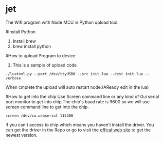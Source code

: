 # jet

The Wifi program with Node MCU in Python upload tool.  

#Install Python
1. Install brew
2. brew install python

#How to upload Program to device
1. This is a sample of upload code

```
./luatool.py --port /dev/ttyUSB0 --src init.lua --dest init.lua --verbose
```
When cmplete the upload will auto restart node.(AReady edit in the lua)

#How to get into the chip
Use Screen command line or any kind of Gui serial port monitor to get into chip.The chip's baud rate is 9600 so we will use screen command line to get into the chip.
```
screen /dev/cu.usbserial 115200
```
If you can't access to chip which means you haven't install the driver. You can get the driver in the Repo or go to  visit the [offical web site](http://www.prolific.com.tw/US/ShowProduct.aspx?p_id=229&pcid=41) to get the newest version.
